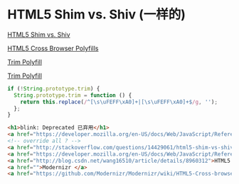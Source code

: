 # HTML5 Shim vs. Shiv (一样的)

[HTML5 Shim vs. Shiv](http://stackoverflow.com/questions/14429061/html5-shim-vs-shiv)

[HTML5 Cross Browser Polyfills](https://github.com/Modernizr/Modernizr/wiki/HTML5-Cross-browser-Polyfills)

[Trim Polyfill](https://developer.mozilla.org/en-US/docs/Web/JavaScript/Reference/Global_Objects/String/Trim)


[Trim Polyfill](https://developer.mozilla.org/en-US/docs/Web/JavaScript/Reference/Global_Objects/String/Trim)

```js
if (!String.prototype.trim) {
  String.prototype.trim = function () {
    return this.replace(/^[\s\uFEFF\xA0]+|[\s\uFEFF\xA0]+$/g, '');
  };
}
``` 

```html
<h1>blink: Deprecated 已弃用</h1>
<a href="https://developer.mozilla.org/en-US/docs/Web/JavaScript/Reference/Global_Objects/String/blink">String.prototype.blink()</a>
<!-- override all ? -->
<a href="http://stackoverflow.com/questions/14429061/html5-shim-vs-shiv">HTML5 Shim vs. Shiv</a>
<a href="https://developer.mozilla.org/en-US/docs/Web/JavaScript/Reference/Global_Objects/String/Trim">Trim Polyfill</a>
<a href="http://blog.csdn.net/wang16510/article/details/8960312">HTML5 tips：深入了解Polyfills</a>
<a href="">Modernizr </a>
<a href="https://github.com/Modernizr/Modernizr/wiki/HTML5-Cross-browser-Polyfills">HTML5 Cross Browser Polyfills</a>
``` 


